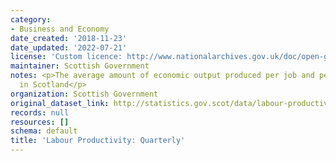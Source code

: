```yaml
---
category:
- Business and Economy
date_created: '2018-11-23'
date_updated: '2022-07-21'
license: 'Custom licence: http://www.nationalarchives.gov.uk/doc/open-government-licence/version/3/'
maintainer: Scottish Government
notes: <p>The average amount of economic output produced per job and per hour worked
  in Scotland</p>
organization: Scottish Government
original_dataset_link: http://statistics.gov.scot/data/labour-productivity-quarterly
records: null
resources: []
schema: default
title: 'Labour Productivity: Quarterly'
---
```

